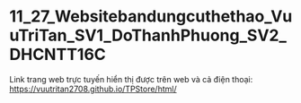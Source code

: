 # 11_27_Websitebandungcuthethao_VuuTriTan_SV1_DoThanhPhuong_SV2_DHCNTT16C
Link trang web trực tuyến hiển thị được trên web và cả điện thoại: https://vuutritan2708.github.io/TPStore/html/
